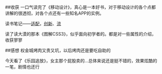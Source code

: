 ##收获
一口气读完了《移动设计》，真心是一本好书，对于移动设计的各个点都讲解的很透彻，对各个点还有一些知名APP的实例。

读书笔记——[适配](http://lingyucoder.github.io/reading/mobile-design/7.html)，[创新](http://lingyucoder.github.io/reading/mobile-design/8.html)、[流](http://lingyucoder.github.io/reading/mobile-design/9.html)

读了读大漠的那本《图解CSS3》，似乎面向初学者的。都是对一些属性的介绍，收获寥寥

##感想
权金城烤肉又贵又坑，以后烤肉还是要吃自助的

今天看了《乐园追放》，女主那个屁股卖的...总体来说还是挺不错的，效果炫酷的一笔，剧情也还行
